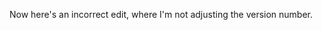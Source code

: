 <!--

title: the title
version: 1.0.1
author:
 

-->

Now here's an incorrect edit, where I'm not adjusting the version number. 
